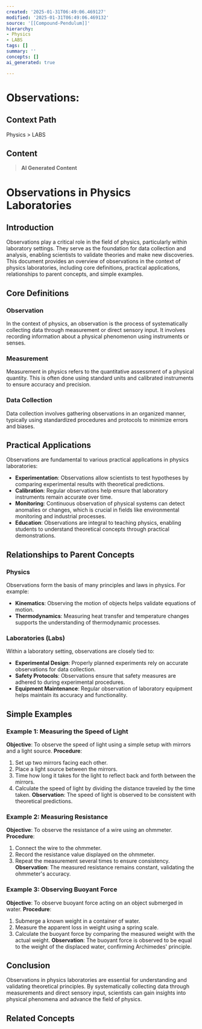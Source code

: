```yaml
---
created: '2025-01-31T06:49:06.469127'
modified: '2025-01-31T06:49:06.469132'
source: '[[Compound-Pendulum]]'
hierarchy:
- Physics
- LABS
tags: []
summary: ''
concepts: []
ai_generated: true

---
```


# Observations:

## Context Path
Physics > LABS

## Content
> **AI Generated Content**
 # Observations in Physics Laboratories

## Introduction
Observations play a critical role in the field of physics, particularly within laboratory settings. They serve as the foundation for data collection and analysis, enabling scientists to validate theories and make new discoveries. This document provides an overview of observations in the context of physics laboratories, including core definitions, practical applications, relationships to parent concepts, and simple examples.

## Core Definitions
### Observation
In the context of physics, an observation is the process of systematically collecting data through measurement or direct sensory input. It involves recording information about a physical phenomenon using instruments or senses.

### Measurement
Measurement in physics refers to the quantitative assessment of a physical quantity. This is often done using standard units and calibrated instruments to ensure accuracy and precision.

### Data Collection
Data collection involves gathering observations in an organized manner, typically using standardized procedures and protocols to minimize errors and biases.

## Practical Applications
Observations are fundamental to various practical applications in physics laboratories:
- **Experimentation**: Observations allow scientists to test hypotheses by comparing experimental results with theoretical predictions.
- **Calibration**: Regular observations help ensure that laboratory instruments remain accurate over time.
- **Monitoring**: Continuous observation of physical systems can detect anomalies or changes, which is crucial in fields like environmental monitoring and industrial processes.
- **Education**: Observations are integral to teaching physics, enabling students to understand theoretical concepts through practical demonstrations.

## Relationships to Parent Concepts
### Physics
Observations form the basis of many principles and laws in physics. For example:
- **Kinematics**: Observing the motion of objects helps validate equations of motion.
- **Thermodynamics**: Measuring heat transfer and temperature changes supports the understanding of thermodynamic processes.

### Laboratories (Labs)
Within a laboratory setting, observations are closely tied to:
- **Experimental Design**: Properly planned experiments rely on accurate observations for data collection.
- **Safety Protocols**: Observations ensure that safety measures are adhered to during experimental procedures.
- **Equipment Maintenance**: Regular observation of laboratory equipment helps maintain its accuracy and functionality.

## Simple Examples
### Example 1: Measuring the Speed of Light
**Objective**: To observe the speed of light using a simple setup with mirrors and a light source.
**Procedure**:
1. Set up two mirrors facing each other.
2. Place a light source between the mirrors.
3. Time how long it takes for the light to reflect back and forth between the mirrors.
4. Calculate the speed of light by dividing the distance traveled by the time taken.
**Observation**: The speed of light is observed to be consistent with theoretical predictions.

### Example 2: Measuring Resistance
**Objective**: To observe the resistance of a wire using an ohmmeter.
**Procedure**:
1. Connect the wire to the ohmmeter.
2. Record the resistance value displayed on the ohmmeter.
3. Repeat the measurement several times to ensure consistency.
**Observation**: The measured resistance remains constant, validating the ohmmeter's accuracy.

### Example 3: Observing Buoyant Force
**Objective**: To observe buoyant force acting on an object submerged in water.
**Procedure**:
1. Submerge a known weight in a container of water.
2. Measure the apparent loss in weight using a spring scale.
3. Calculate the buoyant force by comparing the measured weight with the actual weight.
**Observation**: The buoyant force is observed to be equal to the weight of the displaced water, confirming Archimedes' principle.

## Conclusion
Observations in physics laboratories are essential for understanding and validating theoretical principles. By systematically collecting data through measurements and direct sensory input, scientists can gain insights into physical phenomena and advance the field of physics.

## Related Concepts
